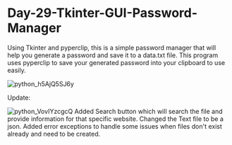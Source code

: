 # Day-29-Tkinter-GUI-Password-Manager

Using Tkinter and pyperclip, this is a simple password manager that will help you generate a password and save it to a data.txt file. 
This program uses pyperclip to save your generated password into your clipboard to use easily.

![python_h5AjQ5SJ6y](https://github.com/cmecinski/Day-29-Tkinter-GUI-Password-Manager/assets/129149694/4aaa58af-1fc3-4ca8-bef9-92dfad1c75a8)

Update:

![python_VovIYzcgcQ](https://github.com/cmecinski/Day-29-Tkinter-GUI-Password-Manager/assets/129149694/5a0d42ff-7e40-418f-8d6b-4834acbd66fe)
Added Search button which will search the file and provide information for that specific website.
Changed the Text file to be a json.
Added error exceptions to handle some issues when files don't exist already and need to be created. 
